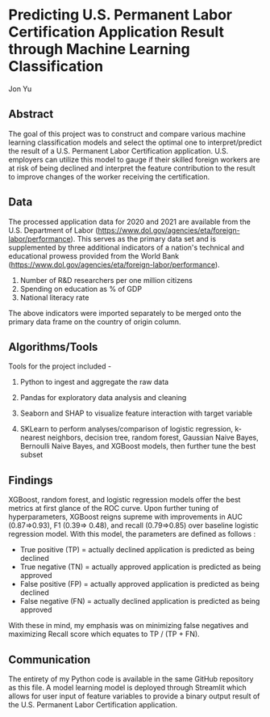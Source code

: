 # Predicting U.S. Permanent Labor Certification Application Result through Machine Learning Classification
Jon Yu

## Abstract
The goal of this project was to construct and compare various machine learning classification models and select the optimal one to interpret/predict the result of a U.S. Permanent Labor Certification application. U.S. employers can utilize this model to gauge if their skilled foreign workers are at risk of being declined and interpret the feature contribution to the result to improve changes of the worker receiving the certification.

## Data
The processed application data for 2020 and 2021 are available from the U.S. Department of Labor (https://www.dol.gov/agencies/eta/foreign-labor/performance). This serves as the primary data set and is supplemented by three additional indicators of a nation's technical and educational prowess provided from the World Bank (https://www.dol.gov/agencies/eta/foreign-labor/performance).

1) Number of R&D researchers per one million citizens 
2) Spending on education as % of GDP
3) National literacy rate

The above indicators were imported separately to be merged onto the primary data frame on the country of origin column.

## Algorithms/Tools

Tools for the project included -

1) Python to ingest and aggregate the raw data

2) Pandas for exploratory data analysis and cleaning

3) Seaborn and SHAP to visualize feature interaction with target variable

4) SKLearn to perform analyses/comparison of logistic regression, k-nearest neighbors, decision tree, random forest, Gaussian Naive Bayes, Bernoulli Naive Bayes, and XGBoost models, then further tune the best subset

## Findings

XGBoost, random forest, and logistic regression models offer the best metrics at first glance of the ROC curve. Upon further tuning of hyperparameters, XGBoost reigns supreme with improvements in AUC (0.87=>0.93), F1 (0.39=> 0.48), and recall (0.79=>0.85) over baseline logistic regression model. With this model, the parameters are defined as follows :

+ True positive (TP) = actually declined application is predicted as being declined
+ True negative (TN) = actually approved application is predicted as being approved
+ False positive (FP) = actually approved application is predicted as being declined
+ False negative (FN) = actually declined application is predicted as being approved


With these in mind, my emphasis was on minimizing false negatives and maximizing Recall score which equates to TP / (TP + FN).


## Communication

The entirety of my Python code is available in the same GitHub repository as this file. A model learning model is deployed through Streamlit which allows for user input of feature variables to provide a binary output result of the U.S. Permanent Labor Certification application.

